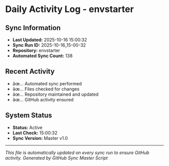 ﻿# Daily Activity Log - envstarter

## Sync Information
- **Last Updated:** 2025-10-16 15:00:32
- **Sync Run ID:** 2025-10-16_15-00-32
- **Repository:** envstarter
- **Automated Sync Count:** 138

## Recent Activity
- âœ… Automated sync performed
- âœ… Files checked for changes
- âœ… Repository maintained and updated
- âœ… GitHub activity ensured

## System Status
- **Status:** Active
- **Last Check:** 15:00:32
- **Sync Version:** Master v1.0

---
*This file is automatically updated on every sync run to ensure GitHub activity.*
*Generated by GitHub Sync Master Script*
